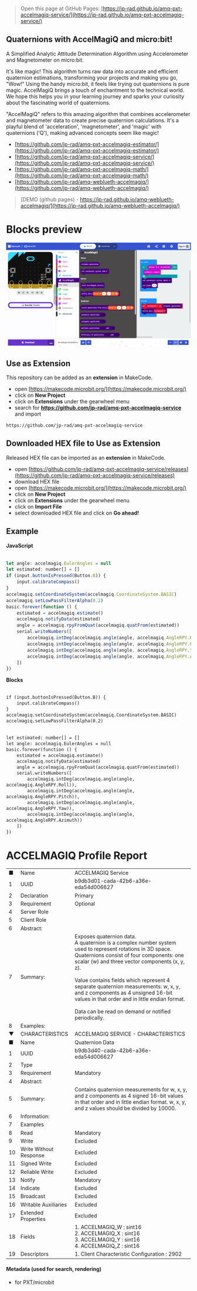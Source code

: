 
> Open this page at GitHub Pages: [https://jp-rad.github.io/amq-pxt-accelmagiq-service/](https://jp-rad.github.io/amq-pxt-accelmagiq-service/)

## Quaternions with AccelMagiQ and micro:bit!

A Simplified Analytic Attitude Determination Algorithm
using Accelerometer and Magnetometer on micro:bit.

It's like magic! This algorithm turns raw data into accurate and efficient quaternion estimations,
transforming your projects and making you go, "Wow!" Using the handy micro:bit, it feels like trying
out quaternions is pure magic. AccelMagiQ brings a touch of enchantment to the technical world.
We hope this helps you in your learning journey and sparks your curiosity about the fascinating
world of quaternions.

"AccelMagiQ" refers to this amazing algorithm that combines accelerometer and magnetometer data to
create precise quaternion calculations. It's a playful blend of 'acceleration', 'magnetometer', and 'magic' with
quaternions ('Q'), making advanced concepts seem like magic!


- [https://github.com/jp-rad/amq-pxt-accelmagiq-estimator/](https://github.com/jp-rad/amq-pxt-accelmagiq-estimator/)
- [https://github.com/jp-rad/amq-pxt-accelmagiq-service/](https://github.com/jp-rad/amq-pxt-accelmagiq-service/)
- [https://github.com/jp-rad/amq-pxt-accelmagiq-math/](https://github.com/jp-rad/amq-pxt-accelmagiq-math/)
- [https://github.com/jp-rad/amq-weblueth-accelmagiq/](https://github.com/jp-rad/amq-weblueth-accelmagiq/)


> [DEMO (github pages) - https://jp-rad.github.io/amq-weblueth-accelmagiq/](https://jp-rad.github.io/amq-weblueth-accelmagiq/)


# Blocks preview

<!--
This image shows the blocks code from the last commit in master.
This image may take a few minutes to refresh.

![A rendered view of the blocks](https://github.com/jp-rad/amq-pxt-accelmagiq-service/raw/master/.github/makecode/blocks.png)
-->
![A rendered view of the blocks](https://github.com/jp-rad/amq-pxt-accelmagiq-service/raw/master/.github/statics/blocks.png)

## Use as Extension

This repository can be added as an **extension** in MakeCode.

* open [https://makecode.microbit.org/](https://makecode.microbit.org/)
* click on **New Project**
* click on **Extensions** under the gearwheel menu
* search for **https://github.com/jp-rad/amq-pxt-accelmagiq-service** and import

```text
https://github.com/jp-rad/amq-pxt-accelmagiq-service
```

## Downloaded HEX file to Use as Extension

Released HEX file can be imported as an **extension** in MakeCode.

* open [https://github.com/jp-rad/amq-pxt-accelmagiq-service/releases](https://github.com/jp-rad/amq-pxt-accelmagiq-service/releases)
* download HEX file
* open [https://makecode.microbit.org/](https://makecode.microbit.org/)
* click on **New Project**
* click on **Extensions** under the gearwheel menu
* click on **Import File**
* select downloaded HEX file and click on **Go ahead!**

## Example

**JavaScript**

```js

let angle: accelmagiq.EulerAngles = null
let estimated: number[] = []
if (input.buttonIsPressed(Button.B)) {
    input.calibrateCompass()
}
accelmagiq.setCoordinateSystem(accelmagiq.CoordinateSystem.BASIC)
accelmagiq.setLowPassFilterAlpha(0.2)
basic.forever(function () {
    estimated = accelmagiq.estimate()
    accelmagiq.notifyData(estimated)
    angle = accelmagiq.rpyFromQuat(accelmagiq.quatFrom(estimated))
    serial.writeNumbers([
        accelmagiq.intDeg(accelmagiq.angle(angle, accelmagiq.AngleRPY.Roll)),
        accelmagiq.intDeg(accelmagiq.angle(angle, accelmagiq.AngleRPY.Pitch)),
        accelmagiq.intDeg(accelmagiq.angle(angle, accelmagiq.AngleRPY.Yaw)),
        accelmagiq.intDeg(accelmagiq.angle(angle, accelmagiq.AngleRPY.Azimuth))
    ])
})

```

**Blocks**

```blocks

if (input.buttonIsPressed(Button.B)) {
    input.calibrateCompass()
}
accelmagiq.setCoordinateSystem(accelmagiq.CoordinateSystem.BASIC)
accelmagiq.setLowPassFilterAlpha(0.2)

```

```blocks

let estimated: number[] = []
let angle: accelmagiq.EulerAngles = null
basic.forever(function () {
    estimated = accelmagiq.estimate()
    accelmagiq.notifyData(estimated)
    angle = accelmagiq.rpyFromQuat(accelmagiq.quatFrom(estimated))
    serial.writeNumbers([
        accelmagiq.intDeg(accelmagiq.angle(angle, accelmagiq.AngleRPY.Roll)),
        accelmagiq.intDeg(accelmagiq.angle(angle, accelmagiq.AngleRPY.Pitch)),
        accelmagiq.intDeg(accelmagiq.angle(angle, accelmagiq.AngleRPY.Yaw)),
        accelmagiq.intDeg(accelmagiq.angle(angle, accelmagiq.AngleRPY.Azimuth))
    ])
})

```

# ACCELMAGIQ Profile Report

<table>
<tr><td> ■</td><td>Name </td><td> ACCELMAGIQ Service  </td></tr>
<tr><td> 1</td><td>UUID </td><td> b9db3d01-cada-42b6-a36e-eda54d006627  </td></tr>
<tr><td> 2</td><td>Declaration </td><td> Primary  </td></tr>
<tr><td> 3</td><td>Requirement </td><td> Optional  </td></tr>
<tr><td> 4</td><td>Server Role </td><td>   </td></tr>
<tr><td> 5</td><td>Client Role </td><td>   </td></tr>
<tr><td> 6</td><td>Abstract: </td><td>   </td></tr>
<tr><td> 7</td><td>Summary: </td><td> Exposes quaternion data.<br>
A quaternion is a complex number system used to represent rotations in 3D space. Quaternions consist of four components: one scalar (w) and three vector components (x, y, z).<br>
<br>
Value contains fields which represent 4 separate quaternion measurements: w, x, y, and z components as 4 unsigned 16-bit values in that order and in little endian format.<br>
<br>
Data can be read on demand or notified periodically.  </td></tr>
<tr><td> 8</td><td>Examples: </td><td>   </td></tr>
<tr><td> ▼</td><td>CHARACTERISTICS </td><td> ACCELMAGIQ SERVICE - CHARACTERISTICS  </td></tr>
<tr><td> ■</td><td>Name </td><td> Quaternion Data  </td></tr>
<tr><td> 1</td><td>UUID </td><td> b9db3d40-cada-42b6-a36e-eda54d006627  </td></tr>
<tr><td> 2</td><td>Type </td><td>   </td></tr>
<tr><td> 3</td><td>Requirement </td><td> Mandatory  </td></tr>
<tr><td> 4</td><td>Abstract: </td><td>   </td></tr>
<tr><td> 5</td><td>Summary: </td><td> Contains quaternion measurements for w, x, y, and z components as 4 signed 16-bit values in that order and in little endian format. w, x, y, and z values should be divided by 10000.  </td></tr>
<tr><td> 6</td><td>Information: </td><td>   </td></tr>
<tr><td> 7</td><td>Examples </td><td>   </td></tr>
<tr><td> 8</td><td>Read </td><td> Mandatory  </td></tr>
<tr><td> 9</td><td>Write </td><td> Excluded  </td></tr>
<tr><td> 10</td><td>Write Without Response </td><td> Excluded  </td></tr>
<tr><td> 11</td><td>Signed Write </td><td> Excluded  </td></tr>
<tr><td> 12</td><td>Reliable Write </td><td> Excluded  </td></tr>
<tr><td> 13</td><td>Notify </td><td> Mandatory  </td></tr>
<tr><td> 14</td><td>Indicate </td><td> Excluded  </td></tr>
<tr><td> 15</td><td>Broadcast </td><td> Excluded  </td></tr>
<tr><td> 16</td><td>Writable Auxiliaries </td><td> Excluded  </td></tr>
<tr><td> 17</td><td>Extended Properties </td><td> Excluded  </td></tr>
<tr><td> 18</td><td>Fields </td><td> 1. ACCELMAGIQ_W : sint16<br>
2. ACCELMAGIQ_X : sint16<br>
3. ACCELMAGIQ_Y : sint16<br>
4. ACCELMAGIQ_Z : sint16  </td></tr>
<tr><td> 19</td><td>Descriptors </td><td> 1. Client Characteristic Configuration : 2902  </td></tr>
</table>


#### Metadata (used for search, rendering)

* for PXT/microbit

<link rel="stylesheet" type="text/css" href="https://cdn.jsdelivr.net/gh/jp-rad/pxt-ubit-extension/.github/statics/gh-pages-img.css">
<script src="https://cdn.jsdelivr.net/gh/jp-rad/pxt-ubit-extension/.github/statics/gh-pages-embed.js"></script>
<script>makeCodeRender("{{ site.makecode.home_url }}", [ "estimator=github:jp-rad/amq-pxt-accelmagiq-estimator", "service=github:jp-rad/amq-pxt-accelmagiq-service", "math=github:jp-rad/amq-pxt-accelmagiq-math", ]);</script>

